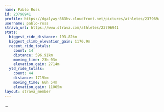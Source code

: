 ```yaml
---
name: Pablo Ross
id: 23796941
profile: https://dgalywyr863hv.cloudfront.net/pictures/athletes/23796941/14615399/1/large.jpg
username: pablo-ross
strava_url: https://www.strava.com/athletes/23796941
stats:
  biggest_ride_distance: 193.82km
  biggest_climb_elevation_gain: 1170.9m
  recent_ride_totals:
    count: 14
    distance: 596.91km
    moving_time: 23h 03m
    elevation_gain: 2714m
  ytd_ride_totals:
    count: 44
    distance: 1719km
    moving_time: 66h 54m
    elevation_gain: 11065m
layout: strava_member
--- 
```

...
